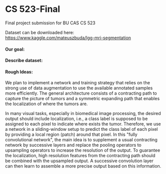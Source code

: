 # CS 523-Final
Final project submission for BU CAS CS 523

Dataset can be downloaded here: https://www.kaggle.com/mateuszbuda/lgg-mri-segmentation



#### Our goal:



#### Describe dataset:



#### Rough Ideas:

We plan to implement a network and training strategy that relies on the strong use of data augmentation to use the available annotated samples more efficiently. The general architecture consists of a contracting path to capture the picture of tumors and a symmetric expanding path that enables the localization of where the tumors are.

In many visual tasks, especially in biomedical image processing, the desired output should include localization, i.e., a class label is supposed to be assigned to each pixel to indicate where exists the tumor. Therefore, we use a network in a sliding-window setup to predict the class label of each pixel by providing a local region (patch) around that pixel. In this "fully convolutional network", the main idea is to supplement a usual contracting network by successive layers and replace the pooling operators to upsampling operators to increase the resolution of the output. To guarantee the localization, high resolution features from the contracting path should be combined with the upsampled output. A successive convolution layer can then learn to assemble a more precise output based on this information.
